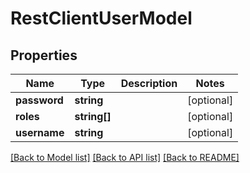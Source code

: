 # RestClientUserModel

## Properties
Name | Type | Description | Notes
------------ | ------------- | ------------- | -------------
**password** | **string** |  | [optional] 
**roles** | **string[]** |  | [optional] 
**username** | **string** |  | [optional] 

[[Back to Model list]](../../README.md#documentation-for-models) [[Back to API list]](../../README.md#documentation-for-api-endpoints) [[Back to README]](../../README.md)


